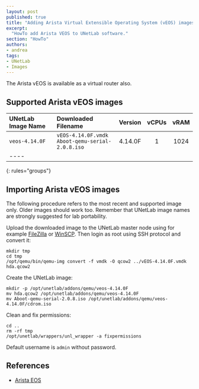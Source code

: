 ```yaml
---
layout: post
published: true
title: "Adding Arista Virtual Extensible Operating System (vEOS) images"
excerpt:
  "HowTo add Arista VEOS to UNetLab software."
section: "HowTo"
authors:
- andrea
tags:
- UNetLab
- Images
---
```


The Arista vEOS is available as a virtual router also.

## Supported Arista vEOS images

| UNetLab Image Name | Downloaded Filename | Version | vCPUs | vRAM |
|:--|:--|:-:|:-:|:-:|
| `veos-4.14.0F` | `vEOS-4.14.0F.vmdk`<br/>`Aboot-qemu-serial-2.0.8.iso` | 4.14.0F | 1 | 1024 |
|----
{: rules="groups"}

## Importing Arista vEOS images

The following procedure refers to the most recent and supported image only. Older images should work too. Remember that UNetLab image names are strongly suggested for lab portability.

Upload the downloaded image to the UNetLab master node using for example <a title="FileZilla" href="https://filezilla-project.org/">FileZilla</a> or <a title="WinSCP" href="http://winscp.net/">WinSCP</a>. Then login as root using SSH protocol and convert it:

~~~
mkdir tmp
cd tmp
/opt/qemu/bin/qemu-img convert -f vmdk -O qcow2 ../vEOS-4.14.0F.vmdk hda.qcow2
~~~

Create the UNetLab image:

~~~
mkdir -p /opt/unetlab/addons/qemu/veos-4.14.0F
mv hda.qcow2 /opt/unetlab/addons/qemu/veos-4.14.0F
mv Aboot-qemu-serial-2.0.8.iso /opt/unetlab/addons/qemu/veos-4.14.0F/cdrom.iso
~~~

Clean and fix permissions:

~~~
cd ..
rm -rf tmp
/opt/unetlab/wrappers/unl_wrapper -a fixpermissions
~~~

Default username is `admin` without password.

## References

* [Arista EOS](https://eos.arista.com/ "Arista EOS")
